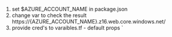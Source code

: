 1) set $AZURE_ACCOUNT_NAME in package.json
2) change var to check the result https://{AZURE_ACCOUNT_NAME}.z16.web.core.windows.net/
3) provide cred's to varaibles.tf - default props
`